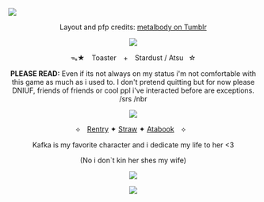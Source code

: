 ![](https://64.media.tumblr.com/d1589cf3ad1c832ceeaffd98c95b002a/67ed0709d442744e-c4/s1280x1920/93b45c59fc5c91655e6d247491547e975a935692.pnj)
<div align="center">

  Layout and pfp credits: [metalbody on Tumblr](https://www.tumblr.com/metalbody/770897865719644160/%F0%93%88%92-sunday-tumblr-layouts-f2u-w)

![](https://64.media.tumblr.com/b3e8ee5a7b1d7f2d27893be932fca3a5/67ed0709d442744e-a2/s2048x3072/66e0cdf6e7738e7583a16dd0c60daaa0213de090.pnj)

ᯓ★ ⠀Toaster⠀ + ⠀Stardust / Atsu⠀☆

**PLEASE READ:** Even if its not always on my status i'm not comfortable with this game as much as i used to.
I don't pretend quitting but for now please DNIUF, friends of friends or cool ppl i've interacted before are exceptions. /srs /nbr

![](https://64.media.tumblr.com/f212430850edcea486535f92be244b67/67ed0709d442744e-14/s1280x1920/8621c0680ed671322c2dad5db8bed8e856b8d097.pnj)

⟡ ⠀[Rentry](https://rentry.co/Nessun_Dorma) ✦ [Straw](https://weretigerfennec.straw.page/) ✦ [Atabook](https://toasterthefox.atabook.org/) ⠀⟡⠀

Kafka is my favorite character and i dedicate my life to her <3

(No i don`t kin her shes my wife)

![](https://64.media.tumblr.com/ebca36130cf669628c5f6a9c7fb3bda5/67ed0709d442744e-60/s2048x3072/9878ab5d61e841b7c6ca3d2a7ab7c0bfba62d76a.pnj)

![](https://64.media.tumblr.com/152aebbb9faeed7224fdb0379ef2a1db/67ed0709d442744e-69/s1280x1920/8e8ae91e786c7257d1df5152e5c6b8eb8690e371.pnj)
<!--
**ToasterTheFox/ToasterTheFox** is a ✨ _special_ ✨ repository because its `README.md` (this file) appears on your GitHub profile.

Here are some ideas to get you started:

- 🔭 I’m currently working on ...
- 🌱 I’m currently learning ...
- 👯 I’m looking to collaborate on ...
- 🤔 I’m looking for help with ...
- 💬 Ask me about ...
- 📫 How to reach me: ...
- 😄 Pronouns: ...
- ⚡ Fun fact: ...
-->
